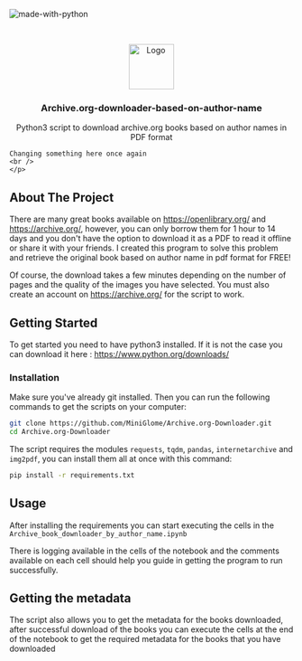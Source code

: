 ![made-with-python](https://img.shields.io/badge/Made%20with-Python3-brightgreen)

<!-- LOGO -->
<br />
<p align="center">
  <img src="https://user-images.githubusercontent.com/54740007/108192715-e5958c80-7114-11eb-8240-e884895bb45f.png" alt="Logo" width="80" height="80">

  <h3 align="center">Archive.org-downloader-based-on-author-name</h3>

  <p align="center">
    Python3 script to download archive.org books based on author names in PDF format

    Changing something here once again
    <br />
    </p>
</p>


## About The Project

There are many great books available on https://openlibrary.org/ and https://archive.org/, however, you can only borrow them for 1 hour to 14 days and you don't have the option to download it as a PDF to read it offline or share it with your friends. I created this program to solve this problem and retrieve the original book based on author name in pdf format for FREE!

Of course, the download takes a few minutes depending on the number of pages and the quality of the images you have selected. You must also create an account on https://archive.org/ for the script to work.


## Getting Started
To get started you need to have python3 installed. If it is not the case you can download it here : https://www.python.org/downloads/

### Installation
Make sure you've already git installed. Then you can run the following commands to get the scripts on your computer:
   ```sh
   git clone https://github.com/MiniGlome/Archive.org-Downloader.git
   cd Archive.org-Downloader
   ```
The script requires the modules `requests`, `tqdm`, `pandas`, `internetarchive` and `img2pdf`, you can install them all at once with this command:
```sh
pip install -r requirements.txt
```
   
## Usage
After installing the requirements you can start executing the cells in the `Archive_book_downloader_by_author_name.ipynb`

There is logging available in the cells of the notebook and the comments available on each cell should help you guide in getting the program to run successfully.

## Getting the metadata
The script also allows you to get the metadata for the books downloaded, after successful download of the books you can execute the cells at the end of the notebook to get the required metadata for the books that you have downloaded

